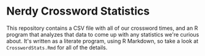 Nerdy Crossword Statistics
==========================

This repository contains a CSV file with all of our crossword times, and an R program that analyzes that data to come up with any statistics we're curious about. It's written as a literate program, using R Markdown, so take a look at `CrosswordStats.Rmd` for all of the details.
